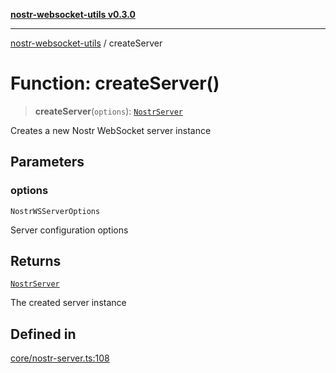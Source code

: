 [**nostr-websocket-utils v0.3.0**](../README.md)

***

[nostr-websocket-utils](../globals.md) / createServer

# Function: createServer()

> **createServer**(`options`): [`NostrServer`](../classes/NostrServer.md)

Creates a new Nostr WebSocket server instance

## Parameters

### options

`NostrWSServerOptions`

Server configuration options

## Returns

[`NostrServer`](../classes/NostrServer.md)

The created server instance

## Defined in

[core/nostr-server.ts:108](https://github.com/HumanjavaEnterprises/nostr-websocket-utils/blob/main/src/core/nostr-server.ts#L108)
